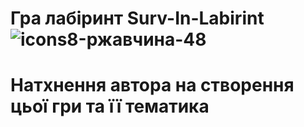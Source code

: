 # Гра лабіринт **Surv-In-Labirint** ![icons8-ржавчина-48](https://github.com/user-attachments/assets/2e53243c-eeb7-46be-ab17-6d563905a961)

# Натхнення автора на створення цьої гри та її тематика
